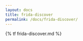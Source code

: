 ```yaml
---
layout: docs
title: frida-discover
permalink: /docs/frida-discover/
---
```


{% tf frida-discover.md %}